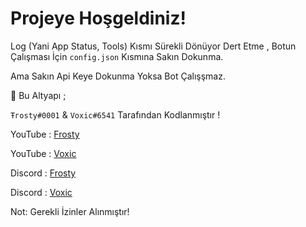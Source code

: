 Projeye Hoşgeldiniz!
=================

Log (Yani App Status, Tools) Kısmı Sürekli Dönüyor Dert Etme , Botun Çalışması İçin `config.json` Kısmına Sakın Dokunma.

Ama Sakın Api Keye Dokunma Yoksa Bot Çalışşmaz.

💫 Bu Altyapı ;

 `Ŧгosty#0001` & `Voxic#6541` Tarafından Kodlanmıştır !

YouTube : [Frosty](https://www.youtube.com/channel/UC9QjCEfyqvVrArzQ7DpwSPQ)

YouTube : [Voxic](https://www.youtube.com/channel/UCHrTh8l9Tu5ay5NoaJFdViQ)

Discord : [Frosty](https://discord.gg/Pz5fGsVRKM)

Discord : [Voxic](https://discord.gg/V26J7bD9ab)

Not:  Gerekli İzinler Alınmıştır!


